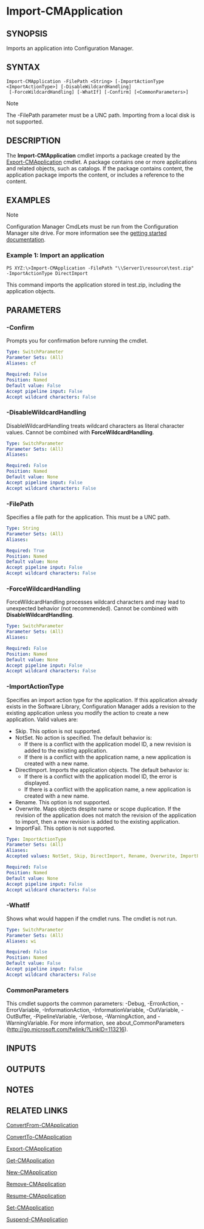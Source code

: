 ﻿---
external help file: AdminUI.PS.AppMan.dll-Help.xml
ms.assetid: 0CF8ACEA-3D7A-43E6-AA0B-408012386BEE
online version: https://go.microsoft.com/fwlink/?linkid=834033
schema: 2.0.0
---

# Import-CMApplication

## SYNOPSIS
Imports an application into Configuration Manager.

## SYNTAX

```
Import-CMApplication -FilePath <String> [-ImportActionType <ImportActionType>] [-DisableWildcardHandling]
 [-ForceWildcardHandling] [-WhatIf] [-Confirm] [<CommonParameters>]
```

> [!NOTE]
> The -FilePath parameter must be a UNC path.  Importing from a local disk is not supported.

## DESCRIPTION
The **Import-CMApplication** cmdlet imports a package created by the [Export-CMApplication](Export-CMApplication.md) cmdlet.
A package contains one or more applications and related objects, such as catalogs.
If the package contains content, the application package imports the content, or includes a reference to the content.

## EXAMPLES

> [!NOTE]
> Configuration Manager CmdLets must be run from the Configuration Manager site drive.  For more information see the [getting started documentation](https://docs.microsoft.com/en-us/powershell/sccm/overview).


### Example 1: Import an application
```
PS XYZ:\>Import-CMApplication -FilePath "\\Server1\resource\test.zip" -ImportActionType DirectImport
```

This command imports the application stored in test.zip, including the application objects.

## PARAMETERS

### -Confirm
Prompts you for confirmation before running the cmdlet.

```yaml
Type: SwitchParameter
Parameter Sets: (All)
Aliases: cf

Required: False
Position: Named
Default value: False
Accept pipeline input: False
Accept wildcard characters: False
```

### -DisableWildcardHandling
DisableWildcardHandling treats wildcard characters as literal character values. Cannot be combined with **ForceWildcardHandling**.

```yaml
Type: SwitchParameter
Parameter Sets: (All)
Aliases:

Required: False
Position: Named
Default value: None
Accept pipeline input: False
Accept wildcard characters: False
```

### -FilePath
Specifies a file path for the application.  This must be a UNC path.

```yaml
Type: String
Parameter Sets: (All)
Aliases:

Required: True
Position: Named
Default value: None
Accept pipeline input: False
Accept wildcard characters: False
```

### -ForceWildcardHandling
ForceWildcardHandling processes wildcard characters and may lead to unexpected behavior (not recommended). Cannot be combined with **DisableWildcardHandling**.

```yaml
Type: SwitchParameter
Parameter Sets: (All)
Aliases:

Required: False
Position: Named
Default value: None
Accept pipeline input: False
Accept wildcard characters: False
```

### -ImportActionType
Specifies an import action type for the application.
If this application already exists in the Software Library, Configuration Manager adds a revision to the existing application unless you modify the action to create a new application.
Valid values are:

- Skip.
This option is not supported.
- NotSet.
No action is specified.
The default behavior is:
    - If there is a conflict with the application model ID, a new revision is added to the existing application.
    - If there is a conflict with the application name, a new application is created with a new name.
- DirectImport.
Imports the application objects.
The default behavior is:
    - If there is a conflict with the application model ID, the error is displayed.
    - If there is a conflict with the application name, a new application is created with a new name.
- Rename.
This option is not supported.
- Overwrite.
Maps objects despite name or scope duplication.
If the revision of the application does not match the revision of the application to import, then a new revision is added to the existing application.
- ImportFail.
This option is not supported.

```yaml
Type: ImportActionType
Parameter Sets: (All)
Aliases:
Accepted values: NotSet, Skip, DirectImport, Rename, Overwrite, ImportFail

Required: False
Position: Named
Default value: None
Accept pipeline input: False
Accept wildcard characters: False
```

### -WhatIf
Shows what would happen if the cmdlet runs.
The cmdlet is not run.

```yaml
Type: SwitchParameter
Parameter Sets: (All)
Aliases: wi

Required: False
Position: Named
Default value: False
Accept pipeline input: False
Accept wildcard characters: False
```

### CommonParameters
This cmdlet supports the common parameters: -Debug, -ErrorAction, -ErrorVariable, -InformationAction, -InformationVariable, -OutVariable, -OutBuffer, -PipelineVariable, -Verbose, -WarningAction, and -WarningVariable. For more information, see about_CommonParameters (http://go.microsoft.com/fwlink/?LinkID=113216).

## INPUTS

## OUTPUTS

## NOTES

## RELATED LINKS

[ConvertFrom-CMApplication](ConvertFrom-CMApplication.md)

[ConvertTo-CMApplication](ConvertTo-CMApplication.md)

[Export-CMApplication](Export-CMApplication.md)

[Get-CMApplication](Get-CMApplication.md)

[New-CMApplication](New-CMApplication.md)

[Remove-CMApplication](Remove-CMApplication.md)

[Resume-CMApplication](Resume-CMApplication.md)

[Set-CMApplication](Set-CMApplication.md)

[Suspend-CMApplication](Suspend-CMApplication.md)
